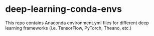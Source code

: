 # deep-learning-conda-envs
This repo contains Anaconda environment.yml files for different deep learning frameworks (i.e. TensorFlow, PyTorch, Theano, etc.)
